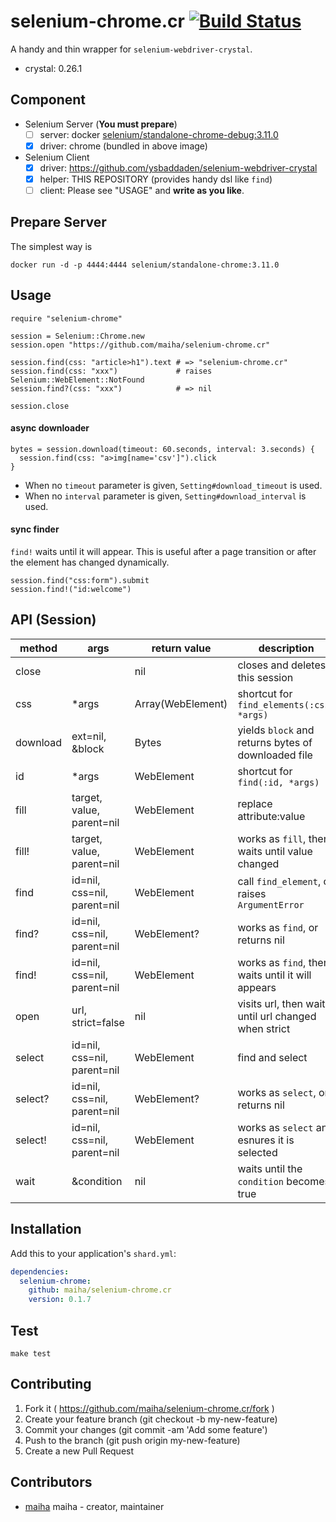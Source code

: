 # selenium-chrome.cr [![Build Status](https://travis-ci.org/maiha/selenium-chrome.cr.svg?branch=master)](https://travis-ci.org/maiha/selenium-chrome.cr)

A handy and thin wrapper for `selenium-webdriver-crystal`.

- crystal: 0.26.1

## Component

- Selenium Server (**You must prepare**)
  - [ ] server: docker [selenium/standalone-chrome-debug:3.11.0](https://hub.docker.com/r/selenium/standalone-chrome-debug/)
  - [x] driver: chrome (bundled in above image)
- Selenium Client
  - [x] driver: https://github.com/ysbaddaden/selenium-webdriver-crystal
  - [x] helper: THIS REPOSITORY (provides handy dsl like `find`)
  - [ ] client: Please see "USAGE" and **write as you like**.

## Prepare Server
The simplest way is
```shell
docker run -d -p 4444:4444 selenium/standalone-chrome:3.11.0
```

## Usage

```crystal
require "selenium-chrome"

session = Selenium::Chrome.new
session.open "https://github.com/maiha/selenium-chrome.cr"

session.find(css: "article>h1").text # => "selenium-chrome.cr"
session.find(css: "xxx")             # raises Selenium::WebElement::NotFound
session.find?(css: "xxx")            # => nil

session.close
```

#### async downloader

```crystal
bytes = session.download(timeout: 60.seconds, interval: 3.seconds) {
  session.find(css: "a>img[name='csv']").click
}
```

- When no `timeout` parameter is given, `Setting#download_timeout` is used.
- When no `interval` parameter is given, `Setting#download_interval` is used.

#### sync finder

`find!` waits until it will appear. This is useful after a page transition or after the element has changed dynamically.

```crystal
session.find("css:form").submit
session.find!("id:welcome")
```

## API (Session)

| method   | args                        | return value      | description                                          |
|----------|-----------------------------|-------------------|------------------------------------------------------|
| close    |                             | nil               | closes and deletes this session                      |
| css      | *args                       | Array(WebElement) | shortcut for `find_elements(:css, *args)`            |
| download | ext=nil, &block             | Bytes             | yields `block` and returns bytes of downloaded file  |
| id       | *args                       | WebElement        | shortcut for `find(:id, *args)`                      |
| fill     | target, value, parent=nil   | WebElement        | replace attribute:value                              |
| fill!    | target, value, parent=nil   | WebElement        | works as `fill`,  then waits until value changed     |
| find     | id=nil, css=nil, parent=nil | WebElement        | call `find_element`, or raises `ArgumentError`       |
| find?    | id=nil, css=nil, parent=nil | WebElement?       | works as `find`, or returns nil                      |
| find!    | id=nil, css=nil, parent=nil | WebElement        | works as `find`, then waits until it will appears    |
| open     | url, strict=false           | nil               | visits url, then waits until url changed when strict |
| select   | id=nil, css=nil, parent=nil | WebElement        | find and select|
| select?  | id=nil, css=nil, parent=nil | WebElement?       | works as `select`, or returns nil                      |
| select!  | id=nil, css=nil, parent=nil | WebElement        | works as `select` and esnures it is selected |
| wait     | &condition                  | nil               | waits until the `condition` becomes true             |


## Installation

Add this to your application's `shard.yml`:

```yaml
dependencies:
  selenium-chrome:
    github: maiha/selenium-chrome.cr
    version: 0.1.7
```

## Test

```console
make test
```

## Contributing

1. Fork it ( https://github.com/maiha/selenium-chrome.cr/fork )
2. Create your feature branch (git checkout -b my-new-feature)
3. Commit your changes (git commit -am 'Add some feature')
4. Push to the branch (git push origin my-new-feature)
5. Create a new Pull Request

## Contributors

- [maiha](https://github.com/maiha) maiha - creator, maintainer
